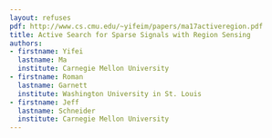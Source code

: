 ```yaml
---
layout: refuses
pdf: http://www.cs.cmu.edu/~yifeim/papers/ma17activeregion.pdf
title: Active Search for Sparse Signals with Region Sensing
authors:
- firstname: Yifei
  lastname: Ma
  institute: Carnegie Mellon University
- firstname: Roman
  lastname: Garnett
  institute: Washington University in St. Louis
- firstname: Jeff
  lastname: Schneider
  institute: Carnegie Mellon University
---
```


